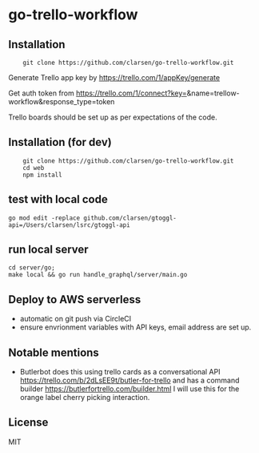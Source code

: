 # go-trello-workflow

## Installation
```
    git clone https://github.com/clarsen/go-trello-workflow.git
```


Generate Trello app key by https://trello.com/1/appKey/generate

Get auth token from https://trello.com/1/connect?key=<YOUR TRELLO APP KEY>&name=trellow-workflow&response_type=token

Trello boards should be set up as per expectations of the code.

## Installation (for dev)
```
    git clone https://github.com/clarsen/go-trello-workflow.git
    cd web
    npm install
```

## test with local code
```
go mod edit -replace github.com/clarsen/gtoggl-api=/Users/clarsen/lsrc/gtoggl-api
```
## run local server
```
cd server/go;
make local && go run handle_graphql/server/main.go
```

## Deploy to AWS serverless

- automatic on git push via CircleCI
- ensure envrionment variables with API keys, email address are set up.

## Notable mentions
- Butlerbot does this using trello cards as a conversational API https://trello.com/b/2dLsEE9t/butler-for-trello
  and has a command builder https://butlerfortrello.com/builder.html   I will use this for the orange label cherry picking interaction.


## License

MIT
